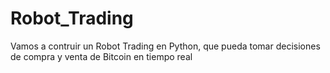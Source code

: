# Robot_Trading
Vamos a contruir un Robot Trading en Python, que pueda tomar decisiones de compra y venta de Bitcoin en tiempo real
